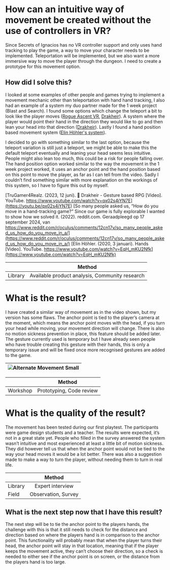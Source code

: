 # How can an intuitive way of movement be created without the use of controllers in VR?
Since Secrets of Ignacios has no VR controller support and only uses hand tracking to play the game, a way to move your character needs to be implemented. Teleportation will be implemented, but we also want a more immersive way to move the player through the dungeon. I need to create a prototype for this movement option.

## How did I solve this?
I looked at some examples of other people and games trying to implement a movement mechanic other than teleportation with hand hand tracking, I also had an example of a system my
duo partner made for the 1 week project (Blast and Search). I found some options which change the teleport a bit to look like the player moves
([Rogue Ascent VR](https://www.reddit.com/r/oculus/comments/12cn17v/so_many_people_asked_us_how_do_you_move_in_a/), [Drakheir](https://youtu.be/qx02s4jYN7E)). A system where the player would point
their hand in the direction they would like to go and then lean your head into that direction ([Drakheir](https://youtu.be/qx02s4jYN7E?t=178)). 
Lastly I found a hand position based movement system ([Elin Höhler's system](https://www.youtube.com/watch?v=EqH_mKU2Nfk)). 

I decided to go with something similar to the last option, because the teleport variation is still just a teleport, we might be able to make this the default teleport eventually and
leaning your head seems less intuitive. People might also lean too much, this could be a risk for people falling over. The hand position option worked similar to the way the movement
in the 1 week project worked, it uses an anchor point and the hand position based on this point to move the player, as far as I can tell from the video. Sadly I couldn’t find something
similar with more explanation on the workings of this system, so I have to figure this out by myself. 

[TruGamer4Realz. (2023, 12 juni). 👋 Drakheir - Gesture based RPG [Video]. YouTube. https://www.youtube.com/watch?v=qx02s4jYN7E](https://youtu.be/qx02s4jYN7E)
[So many people asked us, “How do you move in a hand-tracking game?” Since our game is fully explorable I wanted to show how we solved it. (2022). reddit.com. Geraadpleegd op 17 september 2024, van https://www.reddit.com/r/oculus/comments/12cn17v/so_many_people_asked_us_how_do_you_move_in_a/](https://www.reddit.com/r/oculus/comments/12cn17v/so_many_people_asked_us_how_do_you_move_in_a/)
[Elin Höhler. (2020, 3 januari). Hands [Video]. YouTube. https://www.youtube.com/watch?v=EqH_mKU2Nfk](https://www.youtube.com/watch?v=EqH_mKU2Nfk)

|  |Method|
|:-|:----:|
|Library|Available product analysis, Community research|

# What is the result?
I have created a similar way of movement as in the video shown, but my version has some flaws. The anchor point is tied to the player’s camera at the moment, which means the anchor point moves with the head, if you turn your head while moving, your movement direction will change. There is also no motion sickness prevention in place, this feature should be added later. The gesture currently used is temporary but I have already seen people who have trouble creating this gesture with their hands, this is only a temporary issue and will be fixed once more recognised gestures are added to the game.

|![Alternate Movement Small](https://github.com/user-attachments/assets/0bf85bb9-da54-4dd6-9b42-eb36c094e95f)|
|:-:|

|  |Method|
|:-|:----:|
|Workshop|Prototyping, Code review|

# What is the quality of the result?
The movement has been tested during our first playtest. The participants were game design students and a teacher. The results were expected, it’s not in a great state yet. People who filled in the survey answered the system wasn’t intuitive and most experienced at least a little bit of motion sickness. They did however tell us that when the anchor point would not be tied to the way your head moves it would be a lot better. There was also a suggestion made to make a way to turn the player, without needing them to turn in real life.

|  |Method|
|:-|:----:|
|Library|Expert interview|
|Field|Observation, Survey|

## What is the next step now that I have this result?
The next step will be to tie the anchor point to the players hands, the challenge with this is that it still needs to check for the distance and direction based on where the players hand is in comparison to the anchor point. This functionality will probably mean that when the player turns their head, the anchor point will stay in that location, meaning that if the player keeps the movement active, they can’t choose their direction, so a check is needed to either see if the anchor point is on screen, or the distance from the players hand is too large. 
